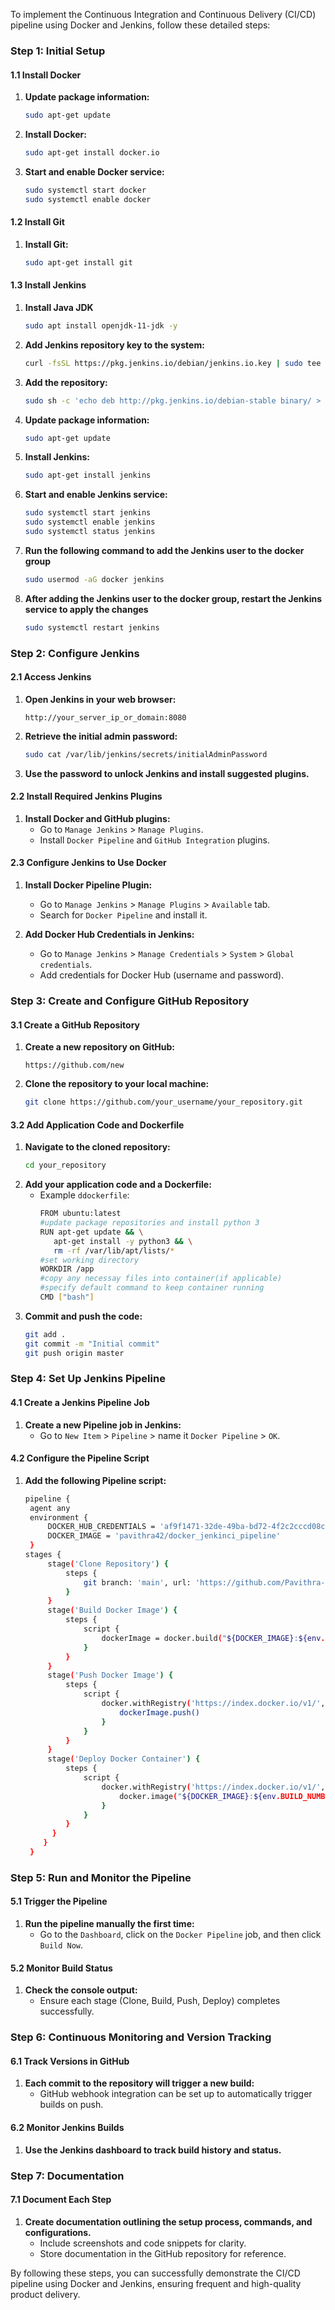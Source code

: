 To implement the Continuous Integration and Continuous Delivery (CI/CD) pipeline using Docker and Jenkins, follow these detailed steps:

### Step 1: Initial Setup

#### 1.1 Install Docker
1. **Update package information:**
   ```bash
   sudo apt-get update
   ```
2. **Install Docker:**
   ```bash
   sudo apt-get install docker.io
   ```
3. **Start and enable Docker service:**
   ```bash
   sudo systemctl start docker
   sudo systemctl enable docker
   ```

#### 1.2 Install Git
1. **Install Git:**
   ```bash
   sudo apt-get install git
   ```

#### 1.3 Install Jenkins
1. **Install Java JDK**
    ```bash
   sudo apt install openjdk-11-jdk -y
   ```
2. **Add Jenkins repository key to the system:**
   ```bash
   curl -fsSL https://pkg.jenkins.io/debian/jenkins.io.key | sudo tee /etc/apt/trusted.gpg.d/jenkins.asc
   ```
3. **Add the repository:**
   ```bash
   sudo sh -c 'echo deb http://pkg.jenkins.io/debian-stable binary/ > /etc/apt/sources.list.d/jenkins.list'
   ```
4. **Update package information:**
   ```bash
   sudo apt-get update
   ```
5. **Install Jenkins:**
   ```bash
   sudo apt-get install jenkins
   ```
6. **Start and enable Jenkins service:**
   ```bash
   sudo systemctl start jenkins
   sudo systemctl enable jenkins
   sudo systemctl status jenkins
   ```
7. **Run the following command to add the Jenkins user to the docker group**
   ```bash
   sudo usermod -aG docker jenkins
   ```  
8. **After adding the Jenkins user to the docker group, restart the Jenkins service to apply the changes**
   ```bash
   sudo systemctl restart jenkins
   ```

### Step 2: Configure Jenkins

#### 2.1 Access Jenkins
1. **Open Jenkins in your web browser:**
   ```plaintext
   http://your_server_ip_or_domain:8080
   ```
2. **Retrieve the initial admin password:**
   ```bash
   sudo cat /var/lib/jenkins/secrets/initialAdminPassword
   ```
3. **Use the password to unlock Jenkins and install suggested plugins.**

#### 2.2 Install Required Jenkins Plugins
1. **Install Docker and GitHub plugins:**
   - Go to `Manage Jenkins` > `Manage Plugins`.
   - Install `Docker Pipeline` and `GitHub Integration` plugins.

#### 2.3 Configure Jenkins to Use Docker
1. **Install Docker Pipeline Plugin:**
   - Go to `Manage Jenkins` > `Manage Plugins` > `Available` tab.
   - Search for `Docker Pipeline` and install it.

2. **Add Docker Hub Credentials in Jenkins:**
   - Go to `Manage Jenkins` > `Manage Credentials` > `System` > `Global credentials`.
   - Add credentials for Docker Hub (username and password).

### Step 3: Create and Configure GitHub Repository

#### 3.1 Create a GitHub Repository
1. **Create a new repository on GitHub:**
   ```plaintext
   https://github.com/new
   ```
2. **Clone the repository to your local machine:**
   ```bash
   git clone https://github.com/your_username/your_repository.git
   ```

#### 3.2 Add Application Code and Dockerfile
1. **Navigate to the cloned repository:**
   ```bash
   cd your_repository
   ```
2. **Add your application code and a Dockerfile:**
   - Example `ddockerfile`:
     ```bash
     FROM ubuntu:latest
     #update package repositories and install python 3
     RUN apt-get update && \
        apt-get install -y python3 && \
        rm -rf /var/lib/apt/lists/*
     #set working directory
     WORKDIR /app
     #copy any necessay files into container(if applicable)
     #specify default command to keep container running
     CMD ["bash"]
     ```
3. **Commit and push the code:**
   ```bash
   git add .
   git commit -m "Initial commit"
   git push origin master
   ```

### Step 4: Set Up Jenkins Pipeline

#### 4.1 Create a Jenkins Pipeline Job
1. **Create a new Pipeline job in Jenkins:**
   - Go to `New Item` > `Pipeline` > name it `Docker Pipeline` > `OK`.

#### 4.2 Configure the Pipeline Script
1. **Add the following Pipeline script:**
   ```bash
   pipeline {
    agent any
    environment {
        DOCKER_HUB_CREDENTIALS = 'af9f1471-32de-49ba-bd72-4f2c2cccd08c'
        DOCKER_IMAGE = 'pavithra42/docker_jenkinci_pipeline'
    }
   stages {
        stage('Clone Repository') {
            steps {
                git branch: 'main', url: 'https://github.com/Pavithra-42/Docker-Jenkins-Pipeline.git'
            }
        }
        stage('Build Docker Image') {
            steps {
                script {
                    dockerImage = docker.build("${DOCKER_IMAGE}:${env.BUILD_NUMBER}")
                }
            }
        }
        stage('Push Docker Image') {
            steps {
                script {
                    docker.withRegistry('https://index.docker.io/v1/', "${DOCKER_HUB_CREDENTIALS}") {
                        dockerImage.push()
                    }
                }
            }
        }
        stage('Deploy Docker Container') {
            steps {
                script {
                    docker.withRegistry('https://index.docker.io/v1/', "${DOCKER_HUB_CREDENTIALS}") {
                        docker.image("${DOCKER_IMAGE}:${env.BUILD_NUMBER}").run('-d -p 8080:80')
                    }
                }
            }
         }
       }
    }
   ```

### Step 5: Run and Monitor the Pipeline

#### 5.1 Trigger the Pipeline
1. **Run the pipeline manually the first time:**
   - Go to the `Dashboard`, click on the `Docker Pipeline` job, and then click `Build Now`.

#### 5.2 Monitor Build Status
1. **Check the console output:**
   - Ensure each stage (Clone, Build, Push, Deploy) completes successfully.

### Step 6: Continuous Monitoring and Version Tracking

#### 6.1 Track Versions in GitHub
1. **Each commit to the repository will trigger a new build:**
   - GitHub webhook integration can be set up to automatically trigger builds on push.

#### 6.2 Monitor Jenkins Builds
1. **Use the Jenkins dashboard to track build history and status.**

### Step 7: Documentation

#### 7.1 Document Each Step
1. **Create documentation outlining the setup process, commands, and configurations.**
   - Include screenshots and code snippets for clarity.
   - Store documentation in the GitHub repository for reference.

By following these steps, you can successfully demonstrate the CI/CD pipeline using Docker and Jenkins, ensuring frequent and high-quality product delivery.
